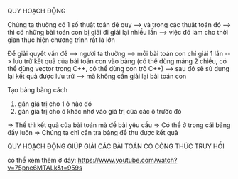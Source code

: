 QUY HOẠCH ĐỘNG

Chúng ta thường có 1 số thuật toán đệ quy
--> và trong các thuật toán đó
--> thì có những bài toán con bị giải đi giải lại nhiều lần
--> việc đó làm cho thời gian thực hiện chương trình rất là lớn

Để giải quyết vấn đề
--> người ta thường
--> mỗi bài toán con chỉ giải 1 lần
--> lưu trữ kết quả của bài toán con vào bảng (có thể dùng mảng 2 chiều, có thể dùng vector trong C++, có thể dùng con trỏ C++)
--> sau đó sẽ sử dụng lại kết quả được lưu trữ
--> mà không cần giải lại bài toán con

Tạo bảng bằng cách
1. gán giá trị cho 1 ô nào đó
2. gán giá trị cho ô khác nhờ vào giá trị của các ô trước đó

=> Thế thì kết quả của bài toán mà đề bài yêu cầu
=> Có thể ở trong cái bảng đấy luôn
=> Chúng ta chỉ cần tra bảng để thu được kết quả

QUY HOẠCH ĐỘNG GIÚP GIẢI CÁC BÀI TOÁN CÓ CÔNG THỨC TRUY HỒI

có thể xem thêm ở đây:
https://www.youtube.com/watch?v=75pne6MTALk&t=959s
